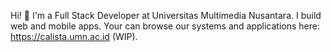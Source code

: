 Hi! 👋 I'm a Full Stack Developer at Universitas Multimedia Nusantara. I build web and mobile apps. 
Your can browse our systems and applications here: https://calista.umn.ac.id (WIP).
